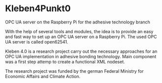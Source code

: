 # Kleben4Punkt0
OPC UA server on the Raspberry Pi for the adhesive technology branch

With the help of several tools and modules, the idea is to provide an easy and fast way
to set up an OPC UA server on a Raspberry Pi. 
The used OPC UA server is called open62541.

Kleben 4.0 is a research project carry out the necessary approaches for an OPC UA implementation in adhesive bonding technology. 
Main component was a first step attemp to create a functional XML nodeset. 



The research project was funded by the german Federal Ministry for Economic Affairs and Climate Action.

